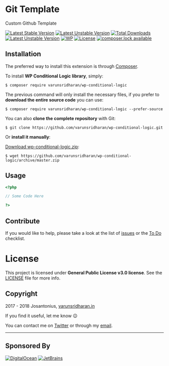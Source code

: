 # Git Template
Custom Github Template

[![Latest Stable Version](https://poser.pugx.org/varunsridharan/wp-conditional-logic/version)](https://packagist.org/packages/varunsridharan/wp-conditional-logic)
[![Latest Unstable Version](https://poser.pugx.org/varunsridharan/wp-conditional-logic/v/unstable)](https://packagist.org/packages/varunsridharan/wp-conditional-logic)
[![Total Downloads](https://poser.pugx.org/varunsridharan/wp-conditional-logic/downloads)](https://packagist.org/packages/varunsridharan/wp-conditional-logic)
[![Latest Unstable Version](https://poser.pugx.org/varunsridharan/wp-conditional-logic/v/unstable)](//packagist.org/packages/varunsridharan/wp-conditional-logic)
[![WP](https://img.shields.io/badge/WordPress-Standar-1abc9c.svg)](https://github.com/WordPress-Coding-Standards/WordPress-Coding-Standards/)
[![License](https://poser.pugx.org/varunsridharan/wp-conditional-logic/license)](https://packagist.org/packages/varunsridharan/wp-conditional-logic)
[![composer.lock available](https://poser.pugx.org/varunsridharan/wp-conditional-logic/composerlock)](https://packagist.org/packages/varunsridharan/wp-conditional-logic)

## Installation
The preferred way to install this extension is through [Composer](http://getcomposer.org/download/).

To install **WP Conditional Logic library**, simply:

    $ composer require varunsridharan/wp-conditional-logic

The previous command will only install the necessary files, if you prefer to **download the entire source code** you can use:

    $ composer require varunsridharan/wp-conditional-logic --prefer-source

You can also **clone the complete repository** with Git:

    $ git clone https://github.com/varunsridharan/wp-conditional-logic.git

Or **install it manually**:

[Download wp-conditional-logic.zip](https://github.com/varunsridharan/wp-conditional-logic/archive/master.zip):

    $ wget https://github.com/varunsridharan/wp-conditional-logic/archive/master.zip

## Usage

```php
<?php

// Some Code Here

?>
```
## Contribute
If you would like to help, please take a look at the list of
[issues](https://github.com/varunsridharan/wp-conditional-logic/issues) or the [To Do](#-todo) checklist.

# License

This project is licensed under **General Public License v3.0 license**. See the [LICENSE](LICENSE) file for more info.

## Copyright

2017 - 2018 Josantonius, [varunsridharan.in](https://varunsridharan.in/)

If you find it useful, let me know :wink:

You can contact me on [Twitter](https://twitter.com/varunsridharan2) or through my [email](mailto:varunsridharan23@gmail.com).

---
## Sponsored By
[![DigitalOcean](https://vsp.ams3.cdn.digitaloceanspaces.com/cdn/DO_Logo_Horizontal_Blue-small.png)](https://s.svarun.in/Ef)  [![JetBrains](https://vsp.ams3.cdn.digitaloceanspaces.com/cdn/phpstorm-small.png?v3)](https://www.jetbrains.com)

